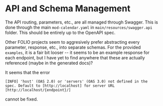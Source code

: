 # API and Schema Management

The API routing, parameters, etc., are all managed through Swagger. This is done through the main
`mod-calendar.yaml` in `main/resources/swagger.api` folder. This should be entirely up to the
OpenAPI spec.

Other FOLIO projects seem to aggresively prefer abstracting every parameter, response, etc., into
separate schemas. For the provided `examples`, it is a fair bit looser -- it seems to be an example
response for each endpoint, but I have yet to find anywhere that these are actually referenced
(maybe in the generated docs)?

It seems that the error 
```
[INFO] 'host' (OAS 2.0) or 'servers' (OAS 3.0) not defined in the spec. Default to [http://localhost] for server URL [http://localhost/{endpoint}/]
```
cannot be fixed.
